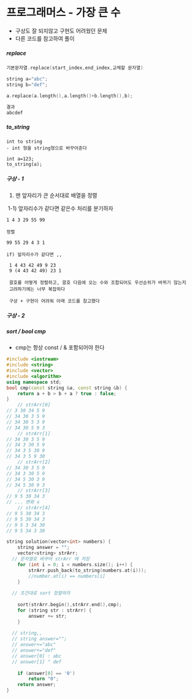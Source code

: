 # 프로그래머스 - 가장 큰 수

- 구상도 잘 되지않고 구현도 어려웠던 문제
- 다른 코드를 참고하여 풀이



##### replace 

```c++
기본문자열.replace(start_index,end_index,교체할 문자열)

string a="abc";
string b="def";
    
a.replace(a.length(),a.length()+b.length(),b);

결과
abcdef
```



##### to_string

```
int to string
- int 형을 string형으로 바꾸어준다

int a=123;
to_string(a);

```



##### 구상 - 1

1) 맨 앞자리가 큰 순서대로 배열을 정렬

​	1-1) 앞자리수가 같다면 같은수 처리를 분기하자

```
1 4 3 29 55 99

정렬

99 55 29 4 3 1

if) 앞자리수가 같다면 ,, 
 
 1 4 43 42 49 9 23
 9 (4 43 42 49) 23 1
 
 괄호를 어떻게 정렬하고, 괄호 다음에 오는 수와 조합되어도 우선순위가 바뀌기 않는지
 고려하기에는 너무 복잡하다
 
 구상 + 구현이 어려워 아래 코드를 참고했다
```



##### 구상 - 2

##### sort / bool cmp

- cmp는 항상 const / & 포함되어야 한다

```c++
#include <iostream>
#include <string>
#include <vector>
#include <algorithm>
using namespace std;
bool cmp(const string &a, const string &b) {
	return a + b > b + a ? true : false;
}
    // strArr[0]
// 3 30 34 5 9
// 34 30 3 5 9
// 34 30 5 3 9
// 34 30 5 9 3
    // strArr[1]
// 34 30 3 5 9
// 34 3 30 5 9
// 34 3 5 30 9
// 34 3 5 9 30
    // strArr[2]
// 34 30 3 5 9
// 34 3 30 5 9
// 34 5 30 3 9
// 34 5 30 9 3
    // strArr[3]
// 9 5 30 34 3
// ... 변화 x
    // strArr[4]
// 9 5 30 34 3
// 9 5 30 34 3 
// 9 5 3 34 30
// 9 5 34 3 30

string solution(vector<int> numbers) {
	string answer = "";
	vector<string> strArr;
  // 문자열로 바꾸어 strArr 에 저장
	for (int i = 0; i < numbers.size(); i++) {
		strArr.push_back(to_string(numbers.at(i)));
        //number.at(i) == numbers[i]
	}
  
  // 조건대로 sort 정렬하자
  
	sort(strArr.begin(),strArr.end(),cmp);
	for (string str : strArr) {
		answer += str;
	}
  
  // string,, 
  // string answer="";
  // answer+="abc"
  // answer+="def"
  // answer[0] : abc
  // answer[1] " def
  
	if (answer[0] == '0')
		return "0";
	return answer;
}
```

